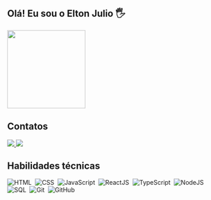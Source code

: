 ## Olá! Eu sou o Elton Julio 🖐️

 <img height="180em" src="https://github-readme-stats.vercel.app/api/top-langs/?username=Eltonjulio&layout=compact&langs_count=7&theme=dark" />

<h2>Contatos</h2>

<a href="https://www.linkedin.com/in/elton-julio/" target="_blank">
  <img src="https://img.shields.io/badge/-LinkedIn-%230077B5?style=for-the-badge&logo=linkedin&logoColor=white" target="_blank" />
</a>
<a href="mailto:elton-julio@outlook.com">
  <img src="https://img.shields.io/badge/-Gmail-%23333?style=for-the-badge&logo=gmail&logoColor=white" target="_blank" />
</a>

<h2>Habilidades técnicas</h2>

![HTML](https://img.shields.io/badge/-HTML-05122A?style=flat&logo=HTML5)&nbsp;
![CSS](https://img.shields.io/badge/-CSS-05122A?style=flat&logo=CSS3&logoColor=1572B6)&nbsp;
![JavaScript](https://img.shields.io/badge/-JavaScript-05122A?style=flat&logo=javascript)&nbsp;
![ReactJS](https://img.shields.io/badge/-ReactJS-05122A?style=flat&logo=react)&nbsp;
![TypeScript](https://img.shields.io/badge/-TypeScript-05122A?style=flat&logo=typescript)&nbsp;
![NodeJS](https://img.shields.io/badge/-NodeJS-05122A?style=flat&logo=node.js)&nbsp;
![SQL](https://img.shields.io/badge/-SQL-05122A?style=flat&logo=sqlite)&nbsp;
![Git](https://img.shields.io/badge/-Git-05122A?style=flat&logo=git)&nbsp;
![GitHub](https://img.shields.io/badge/-GitHub-05122A?style=flat&logo=github)&nbsp;
